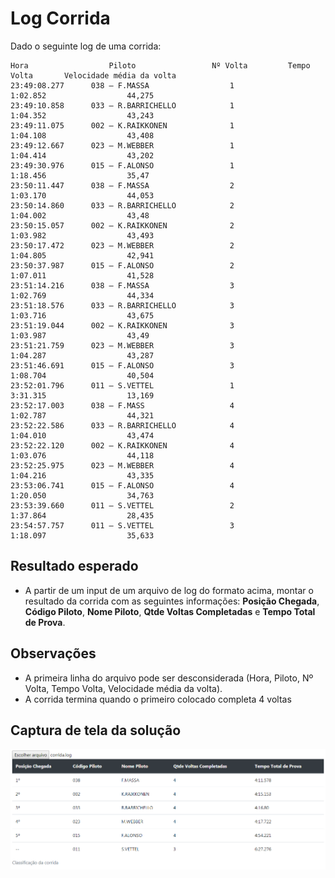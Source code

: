 Log Corrida
===========
Dado o seguinte log de uma corrida:

```text
Hora                  Piloto                 Nº Volta         Tempo Volta       Velocidade média da volta
23:49:08.277      038 – F.MASSA                  1             1:02.852                  44,275
23:49:10.858      033 – R.BARRICHELLO            1             1:04.352                  43,243
23:49:11.075      002 – K.RAIKKONEN              1             1:04.108                  43,408
23:49:12.667      023 – M.WEBBER                 1             1:04.414                  43,202
23:49:30.976      015 – F.ALONSO                 1             1:18.456                  35,47
23:50:11.447      038 – F.MASSA                  2             1:03.170                  44,053
23:50:14.860      033 – R.BARRICHELLO            2             1:04.002                  43,48
23:50:15.057      002 – K.RAIKKONEN              2             1:03.982                  43,493
23:50:17.472      023 – M.WEBBER                 2             1:04.805                  42,941
23:50:37.987      015 – F.ALONSO                 2             1:07.011                  41,528
23:51:14.216      038 – F.MASSA                  3             1:02.769                  44,334
23:51:18.576      033 – R.BARRICHELLO            3             1:03.716                  43,675
23:51:19.044      002 – K.RAIKKONEN              3             1:03.987                  43,49
23:51:21.759      023 – M.WEBBER                 3             1:04.287                  43,287
23:51:46.691      015 – F.ALONSO                 3             1:08.704                  40,504
23:52:01.796      011 – S.VETTEL                 1             3:31.315                  13,169
23:52:17.003      038 – F.MASS                   4             1:02.787                  44,321
23:52:22.586      033 – R.BARRICHELLO            4             1:04.010                  43,474
23:52:22.120      002 – K.RAIKKONEN              4             1:03.076                  44,118
23:52:25.975      023 – M.WEBBER                 4             1:04.216                  43,335
23:53:06.741      015 – F.ALONSO                 4             1:20.050                  34,763
23:53:39.660      011 – S.VETTEL                 2             1:37.864                  28,435
23:54:57.757      011 – S.VETTEL                 3             1:18.097                  35,633

```

Resultado esperado
------------------
* A partir de um input de um arquivo de log do formato acima, montar o resultado da corrida com as seguintes informações: **Posição Chegada**, **Código Piloto**, **Nome Piloto**, **Qtde Voltas Completadas** e **Tempo Total de Prova**.

Observações
------------
* A primeira linha do arquivo pode ser desconsiderada (Hora, Piloto, Nº Volta, Tempo Volta, Velocidade média da volta).
* A corrida termina quando o primeiro colocado completa 4 voltas

Captura de tela da solução
--------------------------
![Classificação da corrida](https://github.com/adevecchi/LogCorrida/blob/master/screenshot.png)
